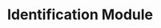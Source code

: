 ---
title: "Identification Module"

categories: ['']

tags: ['Identification', 'Module']

arabic: ['برنامج التعرف']

publishers: ['المعالجة اﻵلية للنصوص العربية']

types: "word"

slug: ""
---